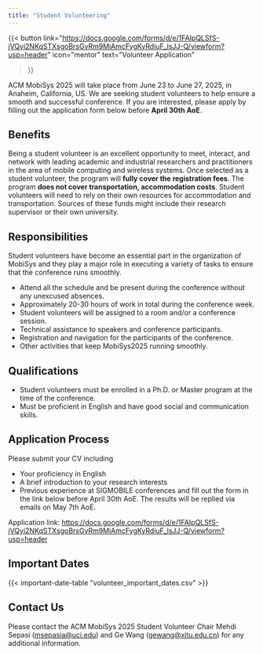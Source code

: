 ```yaml
---
title: "Student Volunteering"
---
```


{{< button
    link="https://docs.google.com/forms/d/e/1FAIpQLSfS-jVQyi2NKqSTXsgoBrsGvRm9MiAmcFygKyRdiuF_lsJJ-Q/viewform?usp=header" 
    icon="mentor"
    text="Volunteer Application" 
>}}

ACM MobiSys 2025 will take place from June 23 to June 27, 2025, in Anaheim, California, US. We are seeking student volunteers to help ensure a smooth and successful conference. If you are interested, please apply by filling out the application form below before **April 30th AoE**.

## Benefits

Being a student volunteer is an excellent opportunity to meet, interact, and network with leading academic and industrial researchers and practitioners in the area of mobile computing and wireless systems. Once selected as a student volunteer, the program will **fully cover the registration fees**. The program **does not cover transportation, accommodation costs**. Student volunteers will need to rely on their own resources for accommodation and transportation. Sources of these funds might include their research supervisor or their own university.

## Responsibilities

Student volunteers have become an essential part in the organization of MobiSys and they play a major role in executing a variety of tasks to ensure that the conference runs smoothly.

- Attend all the schedule and be present during the conference without any unexcused absences.
- Approximately 20-30 hours of work in total during the conference week.
- Student volunteers will be assigned to a room and/or a conference session.
- Technical assistance to speakers and conference participants.
- Registration and navigation for the participants of the conference.
- Other activities that keep MobiSys2025 running smoothly.

## Qualifications

- Student volunteers must be enrolled in a Ph.D. or Master program at the time of the conference.
- Must be proficient in English and have good social and communication skills.

## Application Process

Please submit your CV including

- Your proficiency in English
- A brief introduction to your research interests
- Previous experience at SIGMOBILE conferences and fill out the form in the link below before April 30th AoE. The results will be replied via emails on May 7th AoE.

Application link: https://docs.google.com/forms/d/e/1FAIpQLSfS-jVQyi2NKqSTXsgoBrsGvRm9MiAmcFygKyRdiuF_lsJJ-Q/viewform?usp=header

## Important Dates

{{< important-date-table "volunteer_important_dates.csv" >}}

## Contact Us

Please contact the ACM MobiSys 2025 Student Volunteer Chair Mehdi Sepasi ([msepasia@uci.edu](mailto:msepasia@uci.edu)) and Ge Wang ([gewang@xjtu.edu.cn](mailto:gewang@xjtu.edu.cn)) for any additional information.

